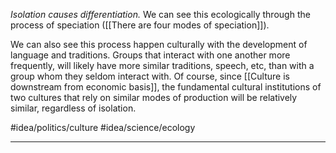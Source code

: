 *Isolation causes differentiation.* We can see this ecologically through the process of speciation ([[There are four modes of speciation]]). 

We can also see this process happen culturally with the development of language and traditions. Groups that interact with one another more frequently, will likely have more similar traditions, speech, etc, than with a group whom they seldom interact with. Of course, since [[Culture is downstream from economic basis]], the fundamental cultural institutions of two cultures that rely on similar modes of production will be relatively similar, regardless of isolation. 

#idea/politics/culture 
#idea/science/ecology 

---
